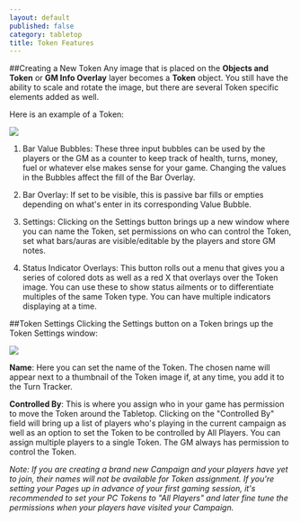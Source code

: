 ```yaml
---
layout: default
published: false
category: tabletop
title: Token Features
---
```


##Creating a New Token
Any image that is placed on the **Objects and Token** or **GM Info Overlay** layer becomes a **Token** object. You still have the ability to scale and rotate the image, but there are several Token specific elements added as well.

Here is an example of a Token:

<img src='/images/tokencontrols.jpg' />

1. Bar Value Bubbles: These three input bubbles can be used by the players or the GM as a counter to keep track of health, turns, money, fuel or whatever else makes sense for your game. Changing the values in the Bubbles affect the fill of the Bar Overlay.

2. Bar Overlay: If set to be visible, this is passive bar fills or empties depending on what's enter in its corresponding Value Bubble.

3. Settings: Clicking on the Settings button brings up a new window where you can name the Token, set permissions on who can control the Token, set what bars/auras are visible/editable by the players and store GM notes.

4. Status Indicator Overlays: This button rolls out a menu that gives you a series of colored dots as well as a red X that overlays over the Token image. You can use these to show status ailments or to differentiate multiples of the same Token type. You can have multiple indicators displaying at a time.

##Token Settings
Clicking the Settings button on a Token brings up the Token Settings window:

<img src='tokensettings.jpg' />

**Name**: Here you can set the name of the Token. The chosen name will appear next to a thumbnail of the Token image if, at any time, you add it to the Turn Tracker.

**Controlled By**: This is where you assign who in your game has permission to move the Token around the Tabletop. Clicking on the "Controlled By" field will bring up a list of players who's playing in the current campaign as well as an option to set the Token to be controlled by All Players. You can assign multiple players to a single Token. The GM always has permission to control the Token.

*Note: If you are creating a brand new Campaign and your players have yet to join, their names will not be available for Token assignment. If you're setting your Pages up in advance of your first gaming session, it's recommended to set your PC Tokens to "All Players" and later fine tune the permissions when your players have visited your Campaign.*